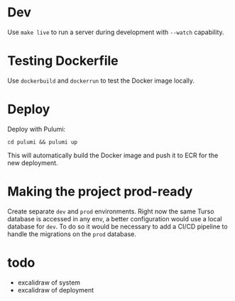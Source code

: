 # Dev

Use `make live` to run a server during development with `--watch` capability.

# Testing Dockerfile

Use `dockerbuild` and `dockerrun` to test the Docker image locally.

# Deploy

Deploy with Pulumi:

`cd pulumi && pulumi up`

This will automatically build the Docker image and push it to ECR for the new deployment.

# Making the project prod-ready

Create separate `dev` and `prod` environments.
Right now the same Turso database is accessed in any env, 
a better configuration would use a local database for `dev`.
To do so it would be necessary to add a CI/CD pipeline to handle 
the migrations on the `prod` database.


# todo

- excalidraw of system
- excalidraw of deployment
